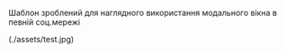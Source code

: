 Шаблон зроблений для наглядного використання модального вікна в певній соц.мережі

(./assets/test.jpg)

